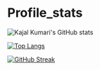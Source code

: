 # Profile_stats

![Kajal Kumari's GitHub stats](https://github-readme-stats.vercel.app/api?username=Kajal13081&show_icons=true&theme=radical)


<!-- ![Kajal Kumari's GitHub stats](https://github-readme-stats.vercel.app/api?username=Kajal13081&show_icons=true&theme=radical) -->

[![Top Langs](https://github-readme-stats.vercel.app/api/top-langs/?username=Kajal13081)](https://github.com/Kajal13081/github-readme-stats)

[![GitHub Streak](http://github-readme-streak-stats.herokuapp.com?user=Kajal13081&theme=prussian&hide_border=true)](https://git.io/streak-stats)
   <br />
   <br />
